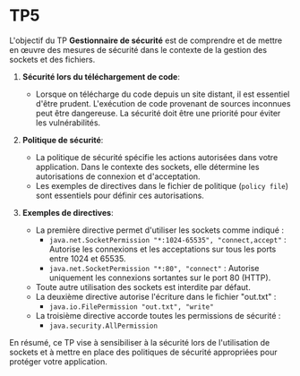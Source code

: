 # TP5

L'objectif du TP **Gestionnaire de sécurité** est de comprendre et de mettre en œuvre des mesures de sécurité dans le contexte de la gestion des sockets et des fichiers. 

1. **Sécurité lors du téléchargement de code**:
   - Lorsque on télécharge du code depuis un site distant, il est essentiel d'être prudent.
L'exécution de code provenant de sources inconnues peut être dangereuse.
La sécurité doit être une priorité pour éviter les vulnérabilités.

2. **Politique de sécurité**:
   - La politique de sécurité spécifie les actions autorisées dans votre application. Dans le contexte des sockets, elle détermine les autorisations de connexion et d'acceptation.
   - Les exemples de directives dans le fichier de politique (`policy file`) sont essentiels pour définir ces autorisations.

3. **Exemples de directives**:
   - La première directive permet d'utiliser les sockets comme indiqué :
     - `java.net.SocketPermission "*:1024-65535", "connect,accept"` : Autorise les connexions et les acceptations sur tous les ports entre 1024 et 65535.
     - `java.net.SocketPermission "*:80", "connect"` : Autorise uniquement les connexions sortantes sur le port 80 (HTTP).
   - Toute autre utilisation des sockets est interdite par défaut.
   - La deuxième directive autorise l'écriture dans le fichier "out.txt" :
     - `java.io.FilePermission "out.txt", "write"`
   - La troisième directive accorde toutes les permissions de sécurité :
     - `java.security.AllPermission`

En résumé, ce TP vise à sensibiliser à la sécurité lors de l'utilisation de sockets et à mettre en place des politiques de sécurité appropriées pour protéger votre application.
